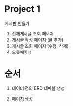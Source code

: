 # Project 1

게시판 만들기 

1. 전체게시글 조회 페이지
2. 게시글 작성 페이지 (글 추가)
3. 게시글 조회 페이지 (수정, 삭제)  
4. 오류페이지

# 순서 

1. 데이터 정의
ERD
테이블 생성 

2. 페이지 생성

